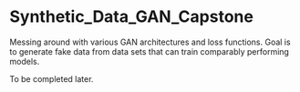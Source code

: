 # Synthetic_Data_GAN_Capstone

Messing around with various GAN architectures and loss functions. Goal is to generate fake data from data sets that can train comparably performing models.

To be completed later.
